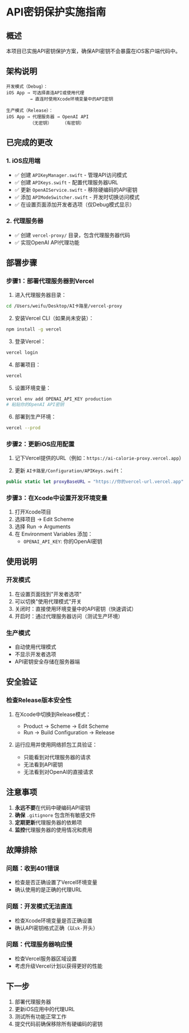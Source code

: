 # API密钥保护实施指南

## 概述

本项目已实施API密钥保护方案，确保API密钥不会暴露在iOS客户端代码中。

## 架构说明

```
开发模式（Debug）：
iOS App → 可选择直连API或使用代理
         → 直连时使用Xcode环境变量中的API密钥

生产模式（Release）：
iOS App → 代理服务器 → OpenAI API
         （无密钥）    （有密钥）
```

## 已完成的更改

### 1. iOS应用端

- ✅ 创建 `APIKeyManager.swift` - 管理API访问模式
- ✅ 创建 `APIKeys.swift` - 配置代理服务器URL
- ✅ 更新 `OpenAIService.swift` - 移除硬编码的API密钥
- ✅ 添加 `APIModeSwitcher.swift` - 开发时切换访问模式
- ✅ 在设置页面添加开发者选项（仅Debug模式显示）

### 2. 代理服务器

- ✅ 创建 `vercel-proxy/` 目录，包含代理服务器代码
- ✅ 实现OpenAI API代理功能

## 部署步骤

### 步骤1：部署代理服务器到Vercel

1. 进入代理服务器目录：
```bash
cd /Users/weifu/Desktop/AI卡路里/vercel-proxy
```

2. 安装Vercel CLI（如果尚未安装）：
```bash
npm install -g vercel
```

3. 登录Vercel：
```bash
vercel login
```

4. 部署项目：
```bash
vercel
```

5. 设置环境变量：
```bash
vercel env add OPENAI_API_KEY production
# 粘贴你的OpenAI API密钥
```

6. 部署到生产环境：
```bash
vercel --prod
```

### 步骤2：更新iOS应用配置

1. 记下Vercel提供的URL（例如：`https://ai-calorie-proxy.vercel.app`）

2. 更新 `AI卡路里/Configuration/APIKeys.swift`：
```swift
public static let proxyBaseURL = "https://你的vercel-url.vercel.app"
```

### 步骤3：在Xcode中设置开发环境变量

1. 打开Xcode项目
2. 选择项目 → Edit Scheme
3. 选择 Run → Arguments
4. 在 Environment Variables 添加：
   - `OPENAI_API_KEY`: 你的OpenAI密钥

## 使用说明

### 开发模式

1. 在设置页面找到"开发者选项"
2. 可以切换"使用代理模式"开关
3. 关闭时：直接使用环境变量中的API密钥（快速调试）
4. 开启时：通过代理服务器访问（测试生产环境）

### 生产模式

- 自动使用代理模式
- 不显示开发者选项
- API密钥安全存储在服务器端

## 安全验证

### 检查Release版本安全性

1. 在Xcode中切换到Release模式：
   - Product → Scheme → Edit Scheme
   - Run → Build Configuration → Release

2. 运行应用并使用网络抓包工具验证：
   - 只能看到对代理服务器的请求
   - 无法看到API密钥
   - 无法看到对OpenAI的直接请求

## 注意事项

1. **永远不要**在代码中硬编码API密钥
2. **确保** `.gitignore` 包含所有敏感文件
3. **定期更新**代理服务器的依赖项
4. **监控**代理服务器的使用情况和费用

## 故障排除

### 问题：收到401错误
- 检查是否正确设置了Vercel环境变量
- 确认使用的是正确的代理URL

### 问题：开发模式无法直连
- 检查Xcode环境变量是否正确设置
- 确认API密钥格式正确（以`sk-`开头）

### 问题：代理服务器响应慢
- 检查Vercel服务器区域设置
- 考虑升级Vercel计划以获得更好的性能

## 下一步

1. 部署代理服务器
2. 更新iOS应用中的代理URL
3. 测试所有功能正常工作
4. 提交代码前确保移除所有硬编码的密钥
